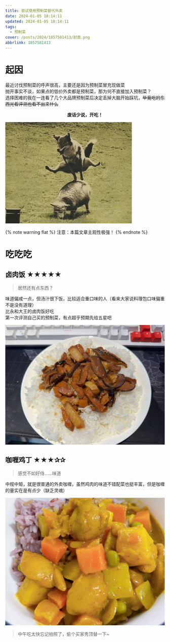 ```yaml
---
title: 尝试使用预制菜替代外卖
date: 2024-01-05 18:14:11
updated: 2024-01-05 18:14:11
tags:
  - 预制菜
cover: /posts/2024/1857581413/封面.png
abbrlink: 1857581413
---
```


# 起因

最近讨伐预制菜的呼声很高，主要还是因为预制菜冒充现做菜  
抛开事实不谈，如果点的低价外卖都是预制菜，那为何不直接加入预制菜？  
选择困难的我在一连看了几个大品牌预制菜后决定丢掉大脑开始踩坑，~~毕竟吃的东西光看评测也看不出来什么~~

**<center>废话少说，开吃！</center>**

![](../images/表情包/冲.png)

{% note warning flat %}
注意：本篇文章主观性极强！
{% endnote %}

# 吃吃吃

## 卤肉饭 ★★★★★
> 居然还有点东西？

味道偏咸一点，但汤汁很下饭，比较适合重口味的人（看来大家说料理包口味偏重不是没有道理）  
比永和大王的卤肉饭好吃  
第一次评测自己买的预制菜，有点超乎预期先给五星吧  

![](./尝试使用预制菜替代外卖/台式卤肉.png)

## 咖喱鸡丁 ★★★✰✰
> 感觉不如好侍……味道  

中规中矩，就是很普通的外卖咖喱，虽然鸡肉的味道不错配菜也挺丰富，但是咖喱的量实在是有点少（缺乏灵魂）  


![](./尝试使用预制菜替代外卖/咖喱鸡丁.png)
> 中午吃太快忘记拍照了，偷个买家秀顶替一下~

